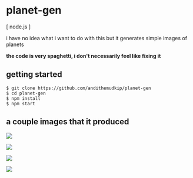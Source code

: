 # planet-gen

[ node.js ]

i have no idea what i want to do with this but it generates simple images of planets

**the code is very spaghetti, i don't necessarily feel like fixing it**



## getting started

```shell
$ git clone https://github.com/andithemudkip/planet-gen
$ cd planet-gen
$ npm install
$ npm start
```



## a couple images that it produced

![](https://cdn.discordapp.com/attachments/351095864158060547/569560813749403648/output.png)

![](https://cdn.discordapp.com/attachments/351095864158060547/572061512332476417/output.png)

![](https://cdn.discordapp.com/attachments/351095864158060547/570242358717710356/output.png)

![](https://cdn.discordapp.com/attachments/351095864158060547/600974657130332160/output.png)